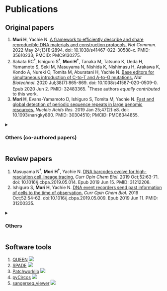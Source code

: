 # Publications
## Original papers
1. **Mori H**, Yachie N. <u>[A framework to efficiently describe and share reproducible DNA materials and construction protocols.](https://www.nature.com/articles/s41467-022-30588-x)</u> *Nat Commun.* 2022 May 24;13(1):2894. doi: 10.1038/s41467-022-30588-x. PMID: 35610233; PMCID: PMC9130275.
2. Sakata RC<sup>†</sup>, Ishiguro S<sup>†</sup>, **Mori H<sup>†</sup>**, Tanaka M, Tatsuno K, Ueda H, Yamamoto S, Seki M, Masuyama N, Nishida K, Nishimasu H, Arakawa K, Kondo A, Nureki O, Tomita M, Aburatani H, Yachie N. <u>[Base editors for simultaneous introduction of C-to-T and A-to-G mutations.](https://www.nature.com/articles/s41587-020-0509-0)</u> *Nat Biotechnol*. 2020 Jul;38(7):865-869. doi: 10.1038/s41587-020-0509-0. Epub 2020 Jun 2. PMID: 32483365. <sup>†</sup>These authors *equally contributed* to this work.
3. **Mori H**, Evans-Yamamoto D, Ishiguro S, Tomita M, Yachie N. <u>[Fast and global detection of periodic sequence repeats in large genomic resources.](https://academic.oup.com/nar/article/47/2/e8/5124599)</u> *Nucleic Acids Res.* 2019 Jan 25;47(2):e8. doi: 10.1093/nar/gky890. PMID: 30304510; PMCID: PMC6344855.

<details>
<summary> <h3> Others (co-authored papers) </h3> </summary>

4. Nakagawa R, Ishiguro S, Okazaki S, **Mori H**, Tanaka M, Aburatani H, Yachie N, Nishimasu H, Nureki O. <u>[Engineered Campylobacter jejuni Cas9 variant with enhanced activity and broader targeting range.](https://www.nature.com/articles/s42003-022-03149-7)</u> *Commun Biol*. 2022 Mar 8;5(1):211. doi: 10.1038/s42003-022-03149-7. PMID: 35260779; PMCID:PMC8904486.
5. Konno N, Kijima Y, Watano K, Ishiguro S, Ono K, Tanaka M, **Mori H**, Masuyama N, Pratt D, Ideker T, Iwasaki W, Yachie N. <u>[Deep distributed computing to reconstruct extremely large lineage trees.](https://www.nature.com/articles/s41587-021-01111-2)</u> *Nat Biotechnol*. 2022 Apr;40(4):566-575. doi: 10.1038/s41587-021-01111-2. Epub 2022 Jan 6. PMID:34992246.
6. Fukushima T, Tanaka Y, Adachi K, Masuyama N, Tsuchiya A, Asada S, Ishiguro S, **Mori H**, Seki M, Yachie N, Goyama S, Kitamura T. <u>[CRISPR/Cas9-mediated base-editing enables a chain reaction through sequential repair of sgRNA scaffold mutations.](https://www.nature.com/articles/s41598-021-02986-6)</u> *Sci Rep*. 2021 Dec 13;11(1):23889. doi: 10.1038/s41598-021-02986-6. PMID: 34903756; PMCID: PMC8668876.
7. Yamamuro T, Nakamura S, Yamano Y, Endo T, Yanagawa K, Tokumura A, Matsumura T, Kobayashi K, **Mori H**, Enokidani Y, Yoshida G, Imoto H, Kawabata T, Hamasaki M, Kuma A, Kuribayashi S, Takezawa K, Okada Y, Ozawa M, Fukuhara S, Shinohara T, Ikawa M, Yoshimori T. <u>[Rubicon prevents autophagic degradation of GATA4 to promote Sertoli cell function.](https://journals.plos.org/plosgenetics/article?id=10.1371/journal.pgen.1009688)</u> *PLoS Genet*. 2021 Aug 5;17(8):e1009688. doi: 10.1371/journal.pgen.1009688. PMID: 34351902; PMCID: PMC8341604.
8. Murai Y, Masuda T, Onuma Y, Evans-Yamamoto D, Takeuchi N, **Mori H,** Masuyama N, Ishiguro S, Yachie N, Arakawa K. <u>[Complete Genome Sequence of <i>Bacillus</i> sp. Strain KH172YL63, Isolated from Deep-Sea Sediment.](https://journals.asm.org/doi/10.1128/MRA.00291-20)</u> *Microbiol Resour Announc*. 2020 Apr 16;9(16):e00291-20. doi: 10.1128/MRA.00291-20. PMID: 32299884; PMCID: PMC7163022.
9. Evans-Yamamoto D, Takeuchi N, Masuda T, Murai Y, Onuma Y, **Mori H,** Masuyama N, Ishiguro S, Yachie N, Arakawa K. <u>[Complete Genome Sequence of *Psychrobacter* sp. Strain KH172YL61, Isolated from Deep-Sea Sediments in the Nankai Trough, Japan.](https://journals.asm.org/doi/10.1128/MRA.00326-19)</u> *Microbiol Resour Announc.* 2019 Apr 18;8(16):e00326-19. doi: 10.1128/MRA.00326-19. PMID: 31000557; PMCID: PMC6473151.
10. Nishimasu H, Shi X, Ishiguro S, Gao L, Hirano S, Okazaki S, Noda T, Abudayyeh OO, Gootenberg JS, **Mori H**, Oura S, Holmes B, Tanaka M, Seki M, Hirano H, Aburatani H, Ishitani R, Ikawa M, Yachie N, Zhang F, Nureki O. <u>[Engineered CRISPR-Cas9 nuclease with expanded targeting space.](https://www.science.org/doi/10.1126/science.aas9129)</u> *Science*. 2018 Sep 21;361(6408):1259-1262. doi: 10.1126/science.aas9129. Epub 2018 Aug 30. PMID: 30166441; PMCID: PMC6368452.
11. Yachie, N., Robotic Biology Consortium (**Mori H** was involved in the IT group), & Natsume, T. Robotic Biology Consortium, Natsume T. <u>[Robotic crowd biology with Maholo LabDroids.](https://www.nature.com/articles/nbt.3758)</u> *Nat Biotechnol*. 2017 Apr 11;35(4):310-312. doi: 10.1038/nbt.3758. PMID: 28398329.

</details>

## Review papers 
1. Masuyama N<sup>†</sup>, **Mori H<sup>†</sup>**, Yachie N. <u>[DNA barcodes evolve for high-resolution cell lineage tracing.](https://www.sciencedirect.com/science/article/pii/S1367593119300274?via%3Dihub)</u> *Curr Opin Chem Biol*. 2019 Oct;52:63-71. doi: 10.1016/j.cbpa.2019.05.014. Epub 2019 Jun 15. PMID: 31212208.
2. Ishiguro S, **Mori H**, Yachie N. <u>[DNA event recorders send past information of cells to the time of observation.](https://www.sciencedirect.com/science/article/pii/S1367593119300390)</u> *Curr Opin Chem Biol.* 2019 Oct;52:54-62. doi:10.1016/j.cbpa.2019.05.009. Epub 2019 Jun 11. PMID: 31200335.

<details> 
<summary> <h3> Others </h3> </summary>

3.	坂田 莉奈 & **森 秀人** 細胞プログラミング技法と治療応用③. *実験医学* 37, 13, 2197-2202 (2019)
4.	坂田 莉奈 & **森 秀人** 細胞プログラミング技法と治療応用②. *実験医学* 37, 10, 1838-1846 (2019)
5.	坂田 莉奈 & **森 秀人** 細胞プログラミング技法と治療応用①. *実験医学* 37, 8, 1324-1333 (2019)
6. **森** **秀人** & 谷内江 望 新規ゲノム編集ツールを探索する. *月刊細胞* 51, 3, 114-118 (2019)
7. **森** **秀人** [DNAイベントレコーダーによって細胞の過去の状態を知る.](http://yachie-lab.org/data/breakthrough_pdf/breakthrough04.pdf) *実験医学* 37, 3 , 440-448 (2019)
8. **森** **秀人** & 石黒 宗 ウェットなデータストレージメディアとしてのDNA. *実験医学* 37, 1, 106-112 (2019)
9. **森** **秀人**. 谷内江 望（翻訳）Carvunis A-R & Ideker T. Siri of the cell. 〜生物学はiPhoneから何を学べるだろうか〜. *実験医学別冊* (2017)   

</details>

## Software tools
1. [QUEEN](https://github.com/yachielab/QUEEN) <img src="https://img.shields.io/github/stars/yachielab/QUEEN.svg?style=social">
2. [SPADE](https://github.com/yachielab/SPADE) <img src="https://img.shields.io/github/stars/yachielab/SPADE.svg?style=social">
3. [Patchworklib](https://github.com/ponnhide/patchworklib) <img src="https://img.shields.io/github/stars/ponnhide/patchworklib.svg?style=social">
4. [pyCircos](https://github.com/ponnhide/pyCircos) <img src="https://img.shields.io/github/stars/ponnhide/pyCircos.svg?style=social">
5. [sangerseq_viewer](https://github.com/ponnhide/sangerseq_viewer) <img src="https://img.shields.io/github/stars/ponnhide/sangerseq_viewer.svg?style=social">
